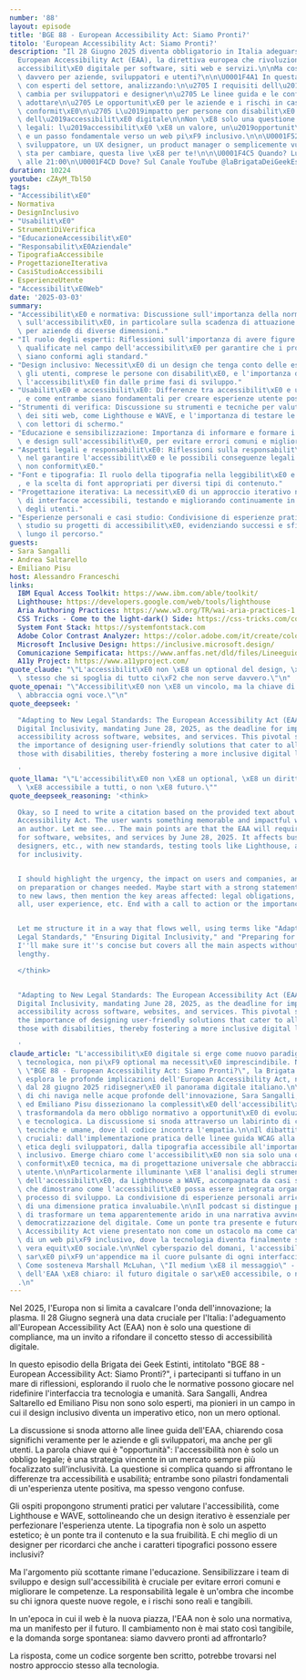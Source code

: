 ```yaml
---
number: '88'
layout: episode
title: 'BGE 88 - European Accessibility Act: Siamo Pronti?'
titolo: 'European Accessibility Act: Siamo Pronti?'
description: "Il 28 Giugno 2025 diventa obbligatorio in Italia adeguarsi all\u2019\
  European Accessibility Act (EAA), la direttiva europea che rivoluzioner\xE0 l\u2019\
  accessibilit\xE0 digitale per software, siti web e servizi.\n\nMa cosa significa\
  \ davvero per aziende, sviluppatori e utenti?\n\n\U0001F4A1 In questa live ne parleremo\
  \ con esperti del settore, analizzando:\n\u2705 I requisiti dell\u2019EAA e cosa\
  \ cambia per sviluppatori e designer\n\u2705 Le linee guida e le conformit\xE0 da\
  \ adottare\n\u2705 Le opportunit\xE0 per le aziende e i rischi in caso di mancata\
  \ conformit\xE0\n\u2705 L\u2019impatto per persone con disabilit\xE0 e il futuro\
  \ dell\u2019accessibilit\xE0 digitale\n\nNon \xE8 solo una questione di obblighi\
  \ legali: l\u2019accessibilit\xE0 \xE8 un valore, un\u2019opportunit\xE0 di mercato\
  \ e un passo fondamentale verso un web pi\xF9 inclusivo.\n\n\U0001F525 Se sei uno\
  \ sviluppatore, un UX designer, un product manager o semplicemente vuoi capire cosa\
  \ sta per cambiare, questa live \xE8 per te!\n\n\U0001F4C5 Quando? Luned\xEC 3 Marzo\
  \ alle 21:00\n\U0001F4CD Dove? Sul Canale YouTube @laBrigataDeiGeekEstinti"
duration: 10224
youtube: cZAyM_Tbl50
tags:
- "Accessibilit\xE0"
- Normativa
- DesignInclusivo
- "Usabilit\xE0"
- StrumentiDiVerifica
- "EducazioneAccessibilit\xE0"
- "Responsabilit\xE0Aziendale"
- TipografiaAccessibile
- ProgettazioneIterativa
- CasiStudioAccessibili
- EsperienzeUtente
- "Accessibilit\xE0Web"
date: '2025-03-03'
summary:
- "Accessibilit\xE0 e normativa: Discussione sull'importanza della normativa europea\
  \ sull'accessibilit\xE0, in particolare sulla scadenza di attuazione e le implicazioni\
  \ per aziende di diverse dimensioni."
- "Il ruolo degli esperti: Riflessioni sull'importanza di avere figure professionali\
  \ qualificate nel campo dell'accessibilit\xE0 per garantire che i prodotti e servizi\
  \ siano conformi agli standard."
- "Design inclusivo: Necessit\xE0 di un design che tenga conto delle esigenze di tutti\
  \ gli utenti, comprese le persone con disabilit\xE0, e l'importanza di integrare\
  \ l'accessibilit\xE0 fin dalle prime fasi di sviluppo."
- "Usabilit\xE0 e accessibilit\xE0: Differenze tra accessibilit\xE0 e usabilit\xE0\
  , e come entrambe siano fondamentali per creare esperienze utente positive."
- "Strumenti di verifica: Discussione su strumenti e tecniche per valutare l'accessibilit\xE0\
  \ dei siti web, come Lighthouse e WAVE, e l'importanza di testare le interfacce\
  \ con lettori di schermo."
- "Educazione e sensibilizzazione: Importanza di informare e formare i team di sviluppo\
  \ e design sull'accessibilit\xE0, per evitare errori comuni e migliorare le competenze."
- "Aspetti legali e responsabilit\xE0: Riflessioni sulla responsabilit\xE0 delle aziende\
  \ nel garantire l'accessibilit\xE0 e le possibili conseguenze legali in caso di\
  \ non conformit\xE0."
- "Font e tipografia: Il ruolo della tipografia nella leggibilit\xE0 e nell'accessibilit\xE0\
  , e la scelta di font appropriati per diversi tipi di contenuto."
- "Progettazione iterativa: La necessit\xE0 di un approccio iterativo nella progettazione\
  \ di interfacce accessibili, testando e migliorando continuamente in base al feedback\
  \ degli utenti."
- "Esperienze personali e casi studio: Condivisione di esperienze pratiche e casi\
  \ studio su progetti di accessibilit\xE0, evidenziando successi e sfide incontrate\
  \ lungo il percorso."
guests:
- Sara Sangalli
- Andrea Saltarello
- Emiliano Pisu
host: Alessandro Franceschi
links:
  IBM Equal Access Toolkit: https://www.ibm.com/able/toolkit/
  Lighthouse: https://developers.google.com/web/tools/lighthouse
  Aria Authoring Practices: https://www.w3.org/TR/wai-aria-practices-1.1/
  CSS Tricks - Come to the light-dark() Side: https://css-tricks.com/come-to-the-light-dark-side/
  System Font Stack: https://systemfontstack.com
  Adobe Color Contrast Analyzer: https://color.adobe.com/it/create/color-contrast-analyzer
  Microsoft Inclusive Design: https://inclusive.microsoft.design/
  Comunicazione Sempificata: https://www.anffas.net/dld/files/Lineeguida.pdf
  A11y Project: https://www.a11yproject.com/
quote_claude: "\"L'accessibilit\xE0 non \xE8 un optional del design, \xE8 il design\
  \ stesso che si spoglia di tutto ci\xF2 che non serve davvero.\"\n"
quote_openai: "\"Accessibilit\xE0 non \xE8 un vincolo, ma la chiave di un web che\
  \ abbraccia ogni voce.\"\n"
quote_deepseek: '

  "Adapting to New Legal Standards: The European Accessibility Act (EAA) Mandates
  Digital Inclusivity, mandating June 28, 2025, as the deadline for implementing digital
  accessibility across software, websites, and services. This pivotal shift underscores
  the importance of designing user-friendly solutions that cater to all users, including
  those with disabilities, thereby fostering a more inclusive digital landscape."

  '
quote_llama: "\"L'accessibilit\xE0 non \xE8 un optional, \xE8 un diritto. E il futuro\
  \ \xE8 accessibile a tutti, o non \xE8 futuro.\""
quote_deepseek_reasoning: '<think>

  Okay, so I need to write a citation based on the provided text about the European
  Accessibility Act. The user wants something memorable and impactful without assigning
  an author. Let me see... The main points are that the EAA will require digital accessibility
  for software, websites, and services by June 28, 2025. It affects businesses, developers,
  designers, etc., with new standards, testing tools like Lighthouse, and implications
  for inclusivity.


  I should highlight the urgency, the impact on users and companies, and maybe touch
  on preparation or changes needed. Maybe start with a strong statement about adapting
  to new laws, then mention the key areas affected: legal obligations, design for
  all, user experience, etc. End with a call to action or the importance of this change.


  Let me structure it in a way that flows well, using terms like "Adapting to New
  Legal Standards," "Ensuring Digital Inclusivity," and "Preparing for Future Challenges."
  I''ll make sure it''s concise but covers all the main aspects without being too
  lengthy.

  </think>


  "Adapting to New Legal Standards: The European Accessibility Act (EAA) Mandates
  Digital Inclusivity, mandating June 28, 2025, as the deadline for implementing digital
  accessibility across software, websites, and services. This pivotal shift underscores
  the importance of designing user-friendly solutions that cater to all users, including
  those with disabilities, thereby fostering a more inclusive digital landscape."

  '
claude_article: "L'accessibilit\xE0 digitale si erge come nuovo paradigma della civilt\xE0\
  \ tecnologica, non pi\xF9 optional ma necessit\xE0 imprescindibile. Nel podcast\
  \ \"BGE 88 - European Accessibility Act: Siamo Pronti?\", la Brigata dei Geek Estinti\
  \ esplora le profonde implicazioni dell'European Accessibility Act, normativa che\
  \ dal 28 giugno 2025 ridisegner\xE0 il panorama digitale italiano.\n\nCon la lucidit\xE0\
  \ di chi naviga nelle acque profonde dell'innovazione, Sara Sangalli, Andrea Saltarello\
  \ ed Emiliano Pisu dissezionano la complessit\xE0 dell'accessibilit\xE0 digitale,\
  \ trasformandola da mero obbligo normativo a opportunit\xE0 di evoluzione sociale\
  \ e tecnologica. La discussione si snoda attraverso un labirinto di considerazioni\
  \ tecniche e umane, dove il codice incontra l'empatia.\n\nIl dibattito tocca nodi\
  \ cruciali: dall'implementazione pratica delle linee guida WCAG alla responsabilit\xE0\
  \ etica degli sviluppatori, dalla tipografia accessibile all'importanza del design\
  \ inclusivo. Emerge chiaro come l'accessibilit\xE0 non sia solo una questione di\
  \ conformit\xE0 tecnica, ma di progettazione universale che abbraccia l'intera esperienza\
  \ utente.\n\nParticolarmente illuminante \xE8 l'analisi degli strumenti di verifica\
  \ dell'accessibilit\xE0, da Lighthouse a WAVE, accompagnata da casi studio concreti\
  \ che dimostrano come l'accessibilit\xE0 possa essere integrata organicamente nel\
  \ processo di sviluppo. La condivisione di esperienze personali arricchisce il discorso\
  \ di una dimensione pratica invaluabile.\n\nIl podcast si distingue per la capacit\xE0\
  \ di trasformare un tema apparentemente arido in una narrativa avvincente sulla\
  \ democratizzazione del digitale. Come un ponte tra presente e futuro, l'European\
  \ Accessibility Act viene presentato non come un ostacolo ma come catalizzatore\
  \ di un web pi\xF9 inclusivo, dove la tecnologia diventa finalmente strumento di\
  \ vera equit\xE0 sociale.\n\nNel cyberspazio del domani, l'accessibilit\xE0 non\
  \ sar\xE0 pi\xF9 un'appendice ma il cuore pulsante di ogni interfaccia digitale.\
  \ Come sosteneva Marshall McLuhan, \"Il medium \xE8 il messaggio\" - e il messaggio\
  \ dell'EAA \xE8 chiaro: il futuro digitale o sar\xE0 accessibile, o non sar\xE0\
  .\n"
---
```

Nel 2025, l'Europa non si limita a cavalcare l'onda dell'innovazione; la plasma. Il 28 Giugno segnerà una data cruciale per l'Italia: l'adeguamento all'European Accessibility Act (EAA) non è solo una questione di compliance, ma un invito a rifondare il concetto stesso di accessibilità digitale. 

In questo episodio della Brigata dei Geek Estinti, intitolato "BGE 88 - European Accessibility Act: Siamo Pronti?", i partecipanti si tuffano in un mare di riflessioni, esplorando il ruolo che le normative possono giocare nel ridefinire l'interfaccia tra tecnologia e umanità. Sara Sangalli, Andrea Saltarello ed Emiliano Pisu non sono solo esperti, ma pionieri in un campo in cui il design inclusivo diventa un imperativo etico, non un mero optional. 

La discussione si snoda attorno alle linee guida dell'EAA, chiarendo cosa significhi veramente per le aziende e gli sviluppatori, ma anche per gli utenti. La parola chiave qui è "opportunità": l'accessibilità non è solo un obbligo legale; è una strategia vincente in un mercato sempre più focalizzato sull'inclusività. La questione si complica quando si affrontano le differenze tra accessibilità e usabilità; entrambe sono pilastri fondamentali di un'esperienza utente positiva, ma spesso vengono confuse. 

Gli ospiti propongono strumenti pratici per valutare l'accessibilità, come Lighthouse e WAVE, sottolineando che un design iterativo è essenziale per perfezionare l'esperienza utente. La tipografia non è solo un aspetto estetico; è un ponte tra il contenuto e la sua fruibilità. E chi meglio di un designer per ricordarci che anche i caratteri tipografici possono essere inclusivi?

Ma l'argomento più scottante rimane l'educazione. Sensibilizzare i team di sviluppo e design sull'accessibilità è cruciale per evitare errori comuni e migliorare le competenze. La responsabilità legale è un'ombra che incombe su chi ignora queste nuove regole, e i rischi sono reali e tangibili.

In un'epoca in cui il web è la nuova piazza, l'EAA non è solo una normativa, ma un manifesto per il futuro. Il cambiamento non è mai stato così tangibile, e la domanda sorge spontanea: siamo davvero pronti ad affrontarlo? 

La risposta, come un codice sorgente ben scritto, potrebbe trovarsi nel nostro approccio stesso alla tecnologia.
